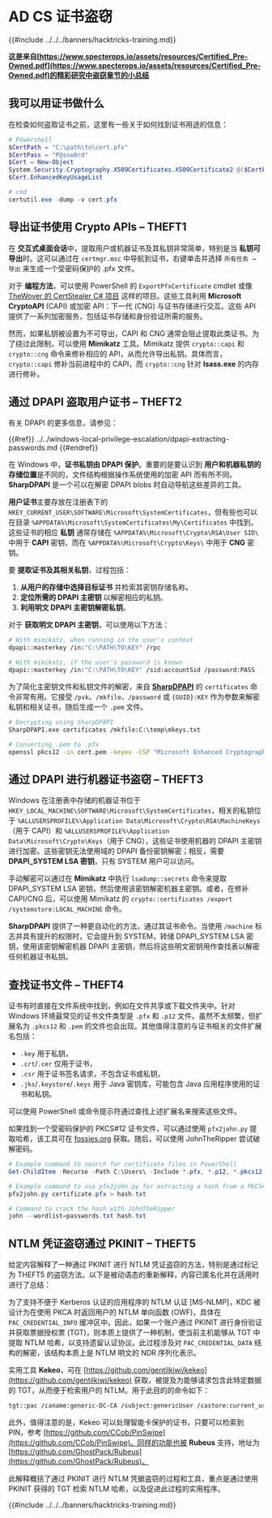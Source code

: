 # AD CS 证书盗窃

{{#include ../../../banners/hacktricks-training.md}}

**这是来自[https://www.specterops.io/assets/resources/Certified_Pre-Owned.pdf](https://www.specterops.io/assets/resources/Certified_Pre-Owned.pdf)的精彩研究中盗窃章节的小总结**

## 我可以用证书做什么

在检查如何盗取证书之前，这里有一些关于如何找到证书用途的信息：
```powershell
# Powershell
$CertPath = "C:\path\to\cert.pfx"
$CertPass = "P@ssw0rd"
$Cert = New-Object
System.Security.Cryptography.X509Certificates.X509Certificate2 @($CertPath, $CertPass)
$Cert.EnhancedKeyUsageList

# cmd
certutil.exe -dump -v cert.pfx
```
## 导出证书使用 Crypto APIs – THEFT1

在 **交互式桌面会话**中，提取用户或机器证书及其私钥非常简单，特别是当 **私钥可导出**时。这可以通过在 `certmgr.msc` 中导航到证书，右键单击并选择 `所有任务 → 导出` 来生成一个受密码保护的 .pfx 文件。

对于 **编程方法**，可以使用 PowerShell 的 `ExportPfxCertificate` cmdlet 或像 [TheWover 的 CertStealer C# 项目](https://github.com/TheWover/CertStealer) 这样的项目。这些工具利用 **Microsoft CryptoAPI** (CAPI) 或加密 API：下一代 (CNG) 与证书存储进行交互。这些 API 提供了一系列加密服务，包括证书存储和身份验证所需的服务。

然而，如果私钥被设置为不可导出，CAPI 和 CNG 通常会阻止提取此类证书。为了绕过此限制，可以使用 **Mimikatz** 工具。Mimikatz 提供 `crypto::capi` 和 `crypto::cng` 命令来修补相应的 API，从而允许导出私钥。具体而言，`crypto::capi` 修补当前进程中的 CAPI，而 `crypto::cng` 针对 **lsass.exe** 的内存进行修补。

## 通过 DPAPI 盗取用户证书 – THEFT2

有关 DPAPI 的更多信息，请参见：

{{#ref}}
../../windows-local-privilege-escalation/dpapi-extracting-passwords.md
{{#endref}}

在 Windows 中，**证书私钥由 DPAPI 保护**。重要的是要认识到 **用户和机器私钥的存储位置**是不同的，文件结构根据操作系统使用的加密 API 而有所不同。**SharpDPAPI** 是一个可以在解密 DPAPI blobs 时自动导航这些差异的工具。

**用户证书**主要存放在注册表下的 `HKEY_CURRENT_USER\SOFTWARE\Microsoft\SystemCertificates`，但有些也可以在目录 `%APPDATA%\Microsoft\SystemCertificates\My\Certificates` 中找到。这些证书的相应 **私钥** 通常存储在 `%APPDATA%\Microsoft\Crypto\RSA\User SID\` 中用于 **CAPI** 密钥，而在 `%APPDATA%\Microsoft\Crypto\Keys\` 中用于 **CNG** 密钥。

要 **提取证书及其相关私钥**，过程包括：

1. **从用户的存储中选择目标证书** 并检索其密钥存储名称。
2. **定位所需的 DPAPI 主密钥** 以解密相应的私钥。
3. **利用明文 DPAPI 主密钥解密私钥**。

对于 **获取明文 DPAPI 主密钥**，可以使用以下方法：
```bash
# With mimikatz, when running in the user's context
dpapi::masterkey /in:"C:\PATH\TO\KEY" /rpc

# With mimikatz, if the user's password is known
dpapi::masterkey /in:"C:\PATH\TO\KEY" /sid:accountSid /password:PASS
```
为了简化主密钥文件和私钥文件的解密，来自 [**SharpDPAPI**](https://github.com/GhostPack/SharpDPAPI) 的 `certificates` 命令非常有用。它接受 `/pvk`、`/mkfile`、`/password` 或 `{GUID}:KEY` 作为参数来解密私钥和相关证书，随后生成一个 `.pem` 文件。
```bash
# Decrypting using SharpDPAPI
SharpDPAPI.exe certificates /mkfile:C:\temp\mkeys.txt

# Converting .pem to .pfx
openssl pkcs12 -in cert.pem -keyex -CSP "Microsoft Enhanced Cryptographic Provider v1.0" -export -out cert.pfx
```
## 通过 DPAPI 进行机器证书盗窃 – THEFT3

Windows 在注册表中存储的机器证书位于 `HKEY_LOCAL_MACHINE\SOFTWARE\Microsoft\SystemCertificates`，相关的私钥位于 `%ALLUSERSPROFILE%\Application Data\Microsoft\Crypto\RSA\MachineKeys`（用于 CAPI）和 `%ALLUSERSPROFILE%\Application Data\Microsoft\Crypto\Keys`（用于 CNG），这些证书使用机器的 DPAPI 主密钥进行加密。这些密钥无法使用域的 DPAPI 备份密钥解密；相反，需要 **DPAPI_SYSTEM LSA 密钥**，只有 SYSTEM 用户可以访问。

手动解密可以通过在 **Mimikatz** 中执行 `lsadump::secrets` 命令来提取 DPAPI_SYSTEM LSA 密钥，然后使用该密钥解密机器主密钥。或者，在修补 CAPI/CNG 后，可以使用 Mimikatz 的 `crypto::certificates /export /systemstore:LOCAL_MACHINE` 命令。

**SharpDPAPI** 提供了一种更自动化的方法，通过其证书命令。当使用 `/machine` 标志并具有提升的权限时，它会提升到 SYSTEM，转储 DPAPI_SYSTEM LSA 密钥，使用该密钥解密机器 DPAPI 主密钥，然后将这些明文密钥用作查找表以解密任何机器证书私钥。

## 查找证书文件 – THEFT4

证书有时直接在文件系统中找到，例如在文件共享或下载文件夹中。针对 Windows 环境最常见的证书文件类型是 `.pfx` 和 `.p12` 文件。虽然不太频繁，但扩展名为 `.pkcs12` 和 `.pem` 的文件也会出现。其他值得注意的与证书相关的文件扩展名包括：

- `.key` 用于私钥，
- `.crt`/`.cer` 仅用于证书，
- `.csr` 用于证书签名请求，不包含证书或私钥，
- `.jks`/`.keystore`/`.keys` 用于 Java 密钥库，可能包含 Java 应用程序使用的证书和私钥。

可以使用 PowerShell 或命令提示符通过查找上述扩展名来搜索这些文件。

如果找到一个受密码保护的 PKCS#12 证书文件，可以通过使用 `pfx2john.py` 提取哈希，该工具可在 [fossies.org](https://fossies.org/dox/john-1.9.0-jumbo-1/pfx2john_8py_source.html) 获取。随后，可以使用 JohnTheRipper 尝试破解密码。
```powershell
# Example command to search for certificate files in PowerShell
Get-ChildItem -Recurse -Path C:\Users\ -Include *.pfx, *.p12, *.pkcs12, *.pem, *.key, *.crt, *.cer, *.csr, *.jks, *.keystore, *.keys

# Example command to use pfx2john.py for extracting a hash from a PKCS#12 file
pfx2john.py certificate.pfx > hash.txt

# Command to crack the hash with JohnTheRipper
john --wordlist=passwords.txt hash.txt
```
## NTLM 凭证盗窃通过 PKINIT – THEFT5

给定内容解释了一种通过 PKINIT 进行 NTLM 凭证盗窃的方法，特别是通过标记为 THEFT5 的盗窃方法。以下是被动语态的重新解释，内容已匿名化并在适用时进行了总结：

为了支持不便于 Kerberos 认证的应用程序的 NTLM 认证 [MS-NLMP]，KDC 被设计为在使用 PKCA 时返回用户的 NTLM 单向函数 (OWF)，具体在 `PAC_CREDENTIAL_INFO` 缓冲区中。因此，如果一个账户通过 PKINIT 进行身份验证并获取票据授权票 (TGT)，则本质上提供了一种机制，使当前主机能够从 TGT 中提取 NTLM 哈希，以支持遗留认证协议。此过程涉及对 `PAC_CREDENTIAL_DATA` 结构的解密，该结构本质上是 NTLM 明文的 NDR 序列化表示。

实用工具 **Kekeo**，可在 [https://github.com/gentilkiwi/kekeo](https://github.com/gentilkiwi/kekeo) 获取，被提及为能够请求包含此特定数据的 TGT，从而便于检索用户的 NTLM。用于此目的的命令如下：
```bash
tgt::pac /caname:generic-DC-CA /subject:genericUser /castore:current_user /domain:domain.local
```
此外，值得注意的是，Kekeo 可以处理智能卡保护的证书，只要可以检索到 PIN，参考 [https://github.com/CCob/PinSwipe](https://github.com/CCob/PinSwipe)。同样的功能也被 **Rubeus** 支持，地址为 [https://github.com/GhostPack/Rubeus](https://github.com/GhostPack/Rubeus)。

此解释概括了通过 PKINIT 进行 NTLM 凭据盗窃的过程和工具，重点是通过使用 PKINIT 获得的 TGT 检索 NTLM 哈希，以及促进此过程的实用程序。

{{#include ../../../banners/hacktricks-training.md}}
